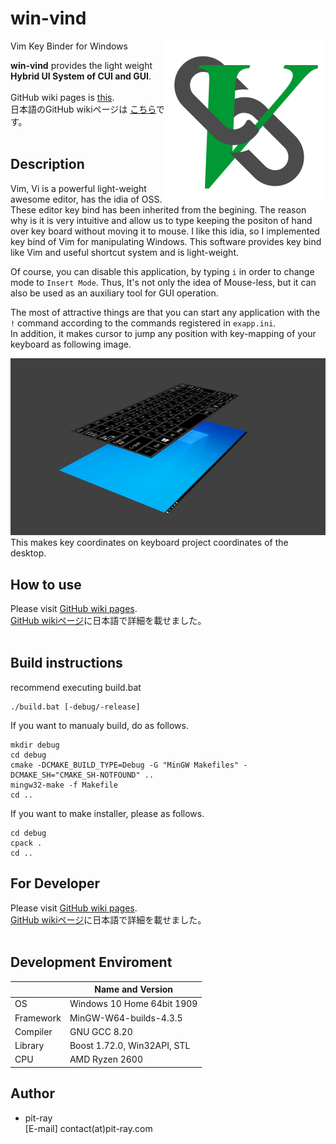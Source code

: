 # win-vind
Vim Key Binder for Windows
<img src="https://github.com/pit-ray/pit-ray.github.io/blob/master/win-vind/win-vind-icon.png?raw=true" width="256" height="256" align="right">
<br>

**win-vind** provides the light weight **Hybrid UI System of CUI and GUI**.  
<br>
GitHub wiki pages is <a href="https://github.com/pit-ray/win-vind/wiki">this</a>.  
日本語のGitHub wikiページは <a href="https://github.com/pit-ray/win-vind/wiki/%E3%83%9B%E3%83%BC%E3%83%A0-(Home-in-Japanese)">こちら</a>です。  
<br>  


## Description
Vim, Vi is a powerful light-weight awesome editor, has the idia of OSS. These editor key bind has been inherited from the begining. The reason why is it is very intuitive and allow us to type keeping the positon of hand over key board without moving it to mouse. I like this idia, so I implemented key bind of Vim for manipulating Windows. This software provides key bind like Vim and useful shortcut system and is light-weight.

Of course,  you can disable this application, by typing `i` in order to change mode to `Insert Mode`. Thus, It's not only the idea of Mouse-less, but it can also be used as an auxiliary tool for GUI operation.

The most of attractive things are that you can start any application with the `!` command according to the commands registered in `exapp.ini`.  
In addition, it makes cursor to jump any position with key-mapping of your keyboard as following image.  

<img src="https://github.com/pit-ray/pit-ray.github.io/blob/master/win-vind/Jump2Any-image.png?raw=true" width="512">
This makes key coordinates on keyboard project coordinates of the desktop.  
<br>

## How to use  
Please visit <a href="https://github.com/pit-ray/win-vind/wiki/For-Users">GitHub wiki pages</a>.  
<a href="https://github.com/pit-ray/win-vind/wiki/%E4%BD%BF%E3%81%84%E6%96%B9-(For-Users-in-Japanese)">GitHub wikiページ</a>に日本語で詳細を載せました。  
<br>  
  
## Build instructions
recommend executing build.bat  
``` shell
./build.bat [-debug/-release]
```

If you want to manualy build, do as follows.
```shell
mkdir debug
cd debug
cmake -DCMAKE_BUILD_TYPE=Debug -G "MinGW Makefiles" -DCMAKE_SH="CMAKE_SH-NOTFOUND" ..
mingw32-make -f Makefile
cd ..
```
If you want to make installer, please as follows.
```shell
cd debug
cpack .
cd ..
```

## For Developer
Please visit <a href="https://github.com/pit-ray/win-vind/wiki/For-Developers">GitHub wiki pages</a>.  
<a href="https://github.com/pit-ray/win-vind/wiki/%E9%96%8B%E7%99%BA%E8%80%85%E3%81%B8(For-Developers-in-Japanese)">GitHub wikiページ</a>に日本語で詳細を載せました。  
<br>  

## Development Enviroment
||Name and Version|
|---|---|
|OS|Windows 10 Home 64bit 1909|
|Framework|MinGW-W64-builds-4.3.5|
|Compiler|GNU GCC 8.20|
|Library|Boost 1.72.0, Win32API, STL|
|CPU|AMD Ryzen 2600|

## Author
- pit-ray  
[E-mail] contact(at)pit-ray.com
